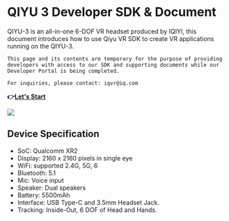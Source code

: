 # QIYU 3 Developer SDK & Document
QIYU-3 is an all-in-one 6-DOF VR headset produced by IQIYI, this document introduces how to use Qiyu VR SDK to create VR applications running on the QIYU-3.

`This page and its contents are temporary for the purpose of providing developers with access to our SDK and supporting documents while our Developer Portal is being completed.`

`For inquiries, please contact: iqvr@iq.com`

**:point_right:[Let's Start](https://github.com/iQIYIVR/QIYU_VR_v3/wiki)**

![](https://github.com/iQIYIVR/QIYU_VR_v3/blob/main/img/home.about.qiyu3.device.png)

## Device Specification

* SoC: Qualcomm XR2
* Display: 2160 x 2160 pixels in single eye
* WiFi: supported 2.4G, 5G, 6
* Bluetooth: 5.1
* Mic: Voice input
* Speaker: Dual speakers
* Battery: 5500mAh
* Interface: USB Type-C and 3.5mm Headset Jack.
* Tracking: Inside-Out, 6 DOF of Head and Hands.
